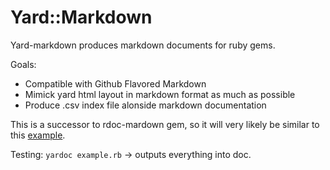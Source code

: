 # Yard::Markdown

Yard-markdown produces markdown documents for ruby gems.

Goals:
- Compatible with Github Flavored Markdown
- Mimick yard html layout in markdown format as much as possible
- Produce .csv index file alonside markdown documentation

This is a successor to rdoc-mardown gem, so it will very likely be similar to this [example](https://github.com/skatkov/rdoc-markdown/tree/main/example).


Testing:
  `yardoc example.rb` -> outputs everything into doc.
